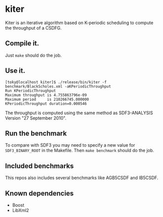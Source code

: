 # kiter

Kiter is an iterative algorithm based on K-periodic scheduling to compute the throughput of a CSDFG.



## Compile it.

Just ```make``` should do the job.

## Use it.

```
[toky@localhost kiter]$ ./release/bin/kiter -f benchmark/BlackScholes.xml -aKPeriodicThroughput
Run KPeriodicThroughput
Maximum throughput is 4.755863796e-09
Maximum period     is 210266745.000000
KPeriodicThroughput duration=0.000546
```

The throughput is computed using the same method as SDF3-ANALYSIS Version "27 September 2010".

## Run the benchmark

To compare with SDF3 you may need to specify a new value for ```SDF3_BINARY_ROOT``` in the Makefile. 
Then ```make benchmark``` should do the job.

## Included benchmarks

This repos also includes several benchmarks like AGB5CSDF and IB5CSDF.


## Known dependencies
* Boost
* LibXml2
